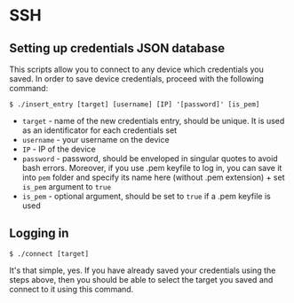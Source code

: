 # SSH
## Setting up credentials JSON database
This scripts allow you to connect to any device which credentials you saved. In order to save device credentials, proceed with the following command:

    $ ./insert_entry [target] [username] [IP] '[password]' [is_pem]

 - `target` - name of the new credentials entry, should be unique. It is used as an identificator for each credentials set
 - `username` - your username on the device
 - `IP` - IP of the device
 - `password` - password, should be enveloped in singular quotes to avoid bash errors. Moreover, if you use .pem keyfile to log in, you can save it into `pem` folder and specify its name here (without .pem extension) + set `is_pem` argument to `true`
 - `is_pem` - optional argument, should be set to `true` if a .pem keyfile is used
 
 ## Logging in
 

    $ ./connect [target]
It's that simple, yes. If you have already saved your credentials using the steps above, then you should be able to select the target you saved and connect to it using this command.

